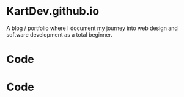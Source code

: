 # KartDev.github.io
A blog / portfolio where I document my journey into web design and software development as a total beginner.
# Code
# Code
